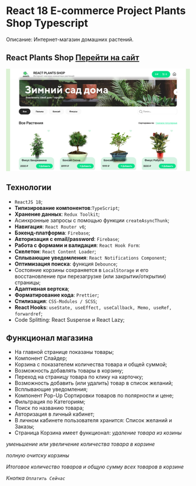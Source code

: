 
# React 18 E-commerce Project Plants Shop Typescript

Описание: Интернет-магазин домашних растений.

## React Plants Shop [Перейти на сайт](https://plant-project-uplerika.vercel.app/)

![App Screenshot](https://raw.githubusercontent.com/Uplerika/plant-project/main/public/PlantsShop.png)


## Технологии

- `ReactJS 18`;
- **Типизирование компонентов**:`TypeScript`;
- **Хранение данных**: `Redux Toolkit`; 
- Асинхронные запросы с помощью функции `createAsyncThunk`;
- **Навигация**: `React Router v6`;
- **Бэкенд-платформа**: `Firebase`;
- **Авторизация с email/password**: `Firebase`;
- **Работа с формами и валидация**: `React Hook Form`:
- **Cкелетон**: `React Content Loader`;
- **Сплывающие уведомления**: `React Notifications Component`;
- **Оптимизация поиска**: функция `Debounce`;
- Состояние корзины сохраняется в `LocalStorage` и его восстановление при перезагрузке (или закрытии/открытии) страницы; 
- **Адаптивная вертска**;
- **Форматирование кода**: `Prettier`;
- **Стилизация**: `CSS-Modules / SCSS`;
- **React Hooks**: `useState, useEffect, useCallback, Memo, useRef, forwardref`;
- Code Splitting: React Suspense и React Lazy;

## Функционал магазина
- На главной странице показаны товары;
- Компонент Слайдер;
- Корзина с показателем количества товара и общей суммой;
- Возможность добавлять товары в корзину;
- Переход на страницу товара по клику на карточку;
- Возможность добавить (или удалить) товар в список желаний;
- Всплывающие уведомления;
- Компонент Pop-Up Сортировки товаров по полярности и цене;
- Фильтрация по Категориям;
- Поиск по названию товара;
- Авторизация в личный кабинет;
- В личном кабинете пользователя хранится: Список желаний и Заказы;
- Страница Корзина имеет функционал:
*удаление товара из козины*

*уменьшение или увеличение количества товара в корзине*

*полную очитску корзины*

*Итоговое количество товаров и общую сумму всех товаров в корзине*

*Кнопка `Оплатить Сейчас`*
